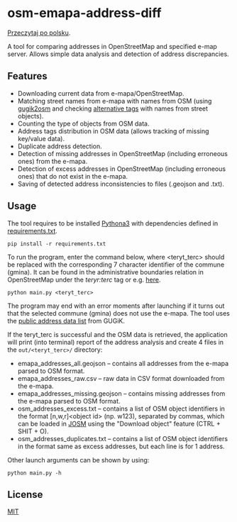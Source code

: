 # osm-emapa-address-diff
[Przeczytaj po polsku](README.md).

A tool for comparing addresses in OpenStreetMap and specified e-map server.
Allows simple data analysis and detection of address discrepancies.

## Features
- Downloading current data from e-mapa/OpenStreetMap.
- Matching street names from e-mapa with names from OSM (using [gugik2osm](https://github.com/openstreetmap-polska/gugik2osm/blob/main/processing/sql/data/street_names_mappings.csv) and checking [alternative tags](utils/alt_street_names.py) with names from street objects).
- Counting the type of objects from OSM data.
- Address tags distribution in OSM data (allows tracking of missing key/value data).
- Duplicate address detection.
- Detection of missing addresses in OpenStreetMap (including erroneous ones) from the e-mapa.
- Detection of excess addresses in OpenStreetMap (including erroneous ones) that do not exist in the e-mapa.
- Saving of detected address inconsistencies to files (.geojson and .txt).

## Usage
The tool requires to be installed [Pythona3](https://www.python.org/) with dependencies defined in [requirements.txt](requirements.txt).

`pip install -r requirements.txt`

To run the program, enter the command below, where \<teryt_terc\> should be replaced with the corresponding
7 character identifier of the commune (gmina).
It can be found in the administrative boundaries relation in OpenStreetMap
under the _teryr:terc_ tag or e.g. [here](https://eteryt.stat.gov.pl/eTeryt/rejestr_teryt/udostepnianie_danych/baza_teryt/uzytkownicy_indywidualni/wyszukiwanie/wyszukiwanie.aspx).

`python main.py <teryt_terc>`

The program may end with an error moments after launching if it turns out that the selected commune (gmina) does not use the e-mapa.
The tool uses the [public address data list](https://integracja.gugik.gov.pl/daneadresowe/) from GUGiK.

If the teryt_terc is successful and the OSM data is retrieved, the application will print (into terminal) report of the address analysis and create 4 files in the `out/<teryt_terc>/` directory:
- emapa_addresses_all.geojson – contains all addresses from the e-mapa parsed to OSM format.
- emapa_addresses_raw.csv – raw data in CSV format downloaded from the e-mapa.
- emapa_addresses_missing.geojson – contains missing addresses from the e-mapa parsed to OSM format.
- osm_addresses_excess.txt – contains a list of OSM object identifiers in the format \[n,w,r\]\<object id\> (np. w123), separated by commas, which can be loaded in [JOSM](https://josm.openstreetmap.de/) using the "Download object" feature (CTRL + SHIT + O).
- osm_addresses_duplicates.txt – contains a list of OSM object identifiers in the format same as excess addresses, but each line is for 1 address.

Other launch arguments can be shown by using:

`python main.py -h`

## License
[MIT](LICENSE)
